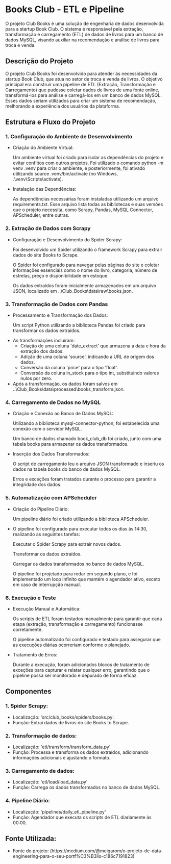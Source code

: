 # Books Club - ETL e Pipeline
O projeto Club Books é uma solução de engenharia de dados desenvolvida para a startup Book Club. O sistema é responsável pela extração, transformação e carregamento (ETL) de dados de livros para um banco de dados MySQL, visando auxiliar na recomendação e análise de livros para troca e venda.

## Descrição do Projeto
O projeto Club Books foi desenvolvido para atender às necessidades da startup Book Club, que atua no setor de troca e venda de livros. O objetivo principal era construir uma pipeline de ETL (Extração, Transformação e Carregamento) que pudesse coletar dados de livros de uma fonte online, transformá-los para análise e carregá-los em um banco de dados MySQL. Esses dados seriam utilizados para criar um sistema de recomendação, melhorando a experiência dos usuários da plataforma.

## Estrutura e Fluxo do Projeto
### 1. Configuração do Ambiente de Desenvolvimento
<ul>
  <li>Criação do Ambiente Virtual: 
    <p>Um ambiente virtual foi criado para isolar as dependências do projeto e evitar conflitos com outros projetos. Foi utilizado o comando python -m venv .venv para criar o ambiente, e posteriormente, foi ativado utilizando source .venv/bin/activate (no Windows, .\venv\Scripts\activate).</p></li>
  <li>Instalação das Dependências: 
    <p>As dependências necessárias foram instaladas utilizando um arquivo requirements.txt. Esse arquivo lista todas as bibliotecas e suas versões que o projeto necessita, como Scrapy, Pandas, MySQL Connector, APScheduler, entre outras. </p></li>
</ul>

### 2. Extração de Dados com Scrapy
<ul>
  <li>Configuração e Desenvolvimento do Spider Scrapy:
    <p>Foi desenvolvido um Spider utilizando o framework Scrapy para extrair dados do site Books to Scrape.
    <p>O Spider foi configurado para navegar pelas páginas do site e coletar informações essenciais como o nome do livro, categoria, número de estrelas, preço e disponibilidade em estoque.
   <p>Os dados extraídos foram inicialmente armazenados em um arquivo JSON, localizado em ..\Club_Books\data\raw\books.json.</li>
</ul>

### 3. Transformação de Dados com Pandas

<ul>
  <li>Processamento e Transformação dos Dados:
    <p>Um script Python utilizando a biblioteca Pandas foi criado para transformar os dados extraídos.</p></li>
  <li>
    As transformações incluíram:
    <ul>
      <li>Criação de uma coluna 'date_extract' que armazena a data e hora da extração dos dados.</li>
      <li>Adição de uma coluna 'source', indicando a URL de origem dos dados.</li>
      <li>Conversão da coluna 'price' para o tipo 'float'.</li>
      <li>Conversão da coluna in_stock para o tipo int, substituindo valores nulos por zero.</li>
    </ul>
  </li>
  <li>Após a transformação, os dados foram salvos em ..\Club_Books\data\processed\books_transform.json.</li>
</ul>

### 4. Carregamento de Dados no MySQL

<ul>
  <li>Criação e Conexão ao Banco de Dados MySQL:
  <p>Utilizando a biblioteca mysql-connector-python, foi estabelecida uma conexão com o servidor MySQL.</p>
  <p>Um banco de dados chamado book_club_db foi criado, junto com uma tabela books para armazenar os dados transformados.</p></li>
  <li>Inserção dos Dados Transformados:
  <p>O script de carregamento leu o arquivo JSON transformado e inseriu os dados na tabela books do banco de dados MySQL.</p>
  <p>Erros e exceções foram tratados durante o processo para garantir a integridade dos dados.</p></li>
</ul>

### 5. Automatização com APScheduler
<ul>
  <li>Criação do Pipeline Diário:
    <p>Um pipeline diário foi criado utilizando a biblioteca APScheduler.
  </li>
  <li>O pipeline foi configurado para executar todos os dias às 14:30, realizando as seguintes tarefas:
  <p>Executar o Spider Scrapy para extrair novos dados.</p>
  <p>Transformar os dados extraídos.</p>
  <p>Carregar os dados transformados no banco de dados MySQL.</p>
  <p>O pipeline foi projetado para rodar em segundo plano, e foi implementado um loop infinito que mantém o agendador ativo, exceto em caso de interrupção manual.</p></li>
</ul>

### 6. Execução e Teste
<ul>
  <li>Execução Manual e Automática:
    <p>Os scripts de ETL foram testados manualmente para garantir que cada etapa (extração, transformação e carregamento) funcionasse corretamente.</p>
    <p>O pipeline automatizado foi configurado e testado para assegurar que as execuções diárias ocorreriam conforme o planejado.</p></li>
  <li>Tratamento de Erros:
  <p>Durante a execução, foram adicionados blocos de tratamento de exceções para capturar e relatar qualquer erro, garantindo que o pipeline possa ser monitorado e depurado de forma eficaz.</p></li>
</ul>

## Componentes
### 1. Spider Scrapy:
<ul>
  <li>Localização: 'src/club_books/spiders/books.py'.</li>
  <li>Função: Extrai dados de livros do site Books to Scrape.</li>
</ul>

### 2. Transformação de dados:
<ul>
  <li>Localização: 'etl/transform/transform_data.py'</li>
  <li>Função: Processa e transforma os dados extraídos, adicionando informações adicionais e ajustando o formato.</li>
</ul>

### 3. Carregamento de dados:
<ul>
  <li>Localização: 'etl/load/load_data.py'</li>
  <li>Função: Carrega os dados transformados no banco de dados MySQL.</li>
</ul>

### 4. Pipeline Diário:
<ul>
  <li>Localização: 'pipelines/daily_etl_pipeline.py'
  <li>Função: Agendador que executa os scripts de ETL diariamente às 00:00.</li>
</ul>

<h2>Fonte Utilizada:</h2>
<ul>
    <li>Fonte do projeto: (https://medium.com/@meigarom/o-projeto-de-data-engineering-para-o-seu-portf%C3%B3lio-c186c7191823)</li>
</ul>
